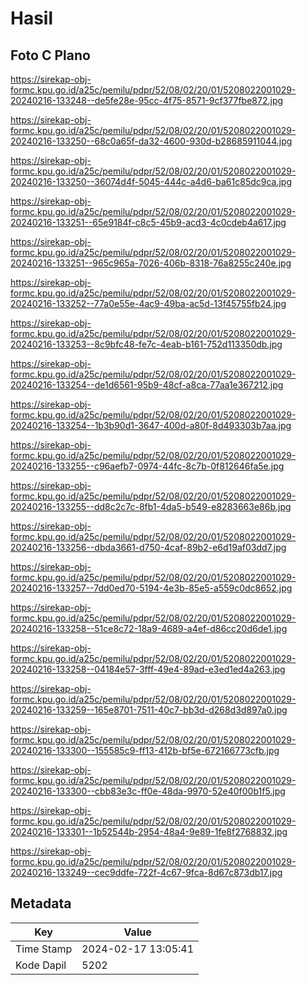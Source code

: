 # Hasil

## Foto C Plano

https://sirekap-obj-formc.kpu.go.id/a25c/pemilu/pdpr/52/08/02/20/01/5208022001029-20240216-133248--de5fe28e-95cc-4f75-8571-9cf377fbe872.jpg

https://sirekap-obj-formc.kpu.go.id/a25c/pemilu/pdpr/52/08/02/20/01/5208022001029-20240216-133250--68c0a65f-da32-4600-930d-b28685911044.jpg

https://sirekap-obj-formc.kpu.go.id/a25c/pemilu/pdpr/52/08/02/20/01/5208022001029-20240216-133250--36074d4f-5045-444c-a4d6-ba61c85dc9ca.jpg

https://sirekap-obj-formc.kpu.go.id/a25c/pemilu/pdpr/52/08/02/20/01/5208022001029-20240216-133251--65e9184f-c8c5-45b9-acd3-4c0cdeb4a617.jpg

https://sirekap-obj-formc.kpu.go.id/a25c/pemilu/pdpr/52/08/02/20/01/5208022001029-20240216-133251--965c965a-7026-406b-8318-76a8255c240e.jpg

https://sirekap-obj-formc.kpu.go.id/a25c/pemilu/pdpr/52/08/02/20/01/5208022001029-20240216-133252--77a0e55e-4ac9-49ba-ac5d-13f45755fb24.jpg

https://sirekap-obj-formc.kpu.go.id/a25c/pemilu/pdpr/52/08/02/20/01/5208022001029-20240216-133253--8c9bfc48-fe7c-4eab-b161-752d113350db.jpg

https://sirekap-obj-formc.kpu.go.id/a25c/pemilu/pdpr/52/08/02/20/01/5208022001029-20240216-133254--de1d6561-95b9-48cf-a8ca-77aa1e367212.jpg

https://sirekap-obj-formc.kpu.go.id/a25c/pemilu/pdpr/52/08/02/20/01/5208022001029-20240216-133254--1b3b90d1-3647-400d-a80f-8d493303b7aa.jpg

https://sirekap-obj-formc.kpu.go.id/a25c/pemilu/pdpr/52/08/02/20/01/5208022001029-20240216-133255--c96aefb7-0974-44fc-8c7b-0f812646fa5e.jpg

https://sirekap-obj-formc.kpu.go.id/a25c/pemilu/pdpr/52/08/02/20/01/5208022001029-20240216-133255--dd8c2c7c-8fb1-4da5-b549-e8283663e86b.jpg

https://sirekap-obj-formc.kpu.go.id/a25c/pemilu/pdpr/52/08/02/20/01/5208022001029-20240216-133256--dbda3661-d750-4caf-89b2-e6d19af03dd7.jpg

https://sirekap-obj-formc.kpu.go.id/a25c/pemilu/pdpr/52/08/02/20/01/5208022001029-20240216-133257--7dd0ed70-5194-4e3b-85e5-a559c0dc8652.jpg

https://sirekap-obj-formc.kpu.go.id/a25c/pemilu/pdpr/52/08/02/20/01/5208022001029-20240216-133258--51ce8c72-18a9-4689-a4ef-d86cc20d6de1.jpg

https://sirekap-obj-formc.kpu.go.id/a25c/pemilu/pdpr/52/08/02/20/01/5208022001029-20240216-133258--04184e57-3fff-49e4-89ad-e3ed1ed4a263.jpg

https://sirekap-obj-formc.kpu.go.id/a25c/pemilu/pdpr/52/08/02/20/01/5208022001029-20240216-133259--165e8701-7511-40c7-bb3d-d268d3d897a0.jpg

https://sirekap-obj-formc.kpu.go.id/a25c/pemilu/pdpr/52/08/02/20/01/5208022001029-20240216-133300--155585c9-ff13-412b-bf5e-672166773cfb.jpg

https://sirekap-obj-formc.kpu.go.id/a25c/pemilu/pdpr/52/08/02/20/01/5208022001029-20240216-133300--cbb83e3c-ff0e-48da-9970-52e40f00b1f5.jpg

https://sirekap-obj-formc.kpu.go.id/a25c/pemilu/pdpr/52/08/02/20/01/5208022001029-20240216-133301--1b52544b-2954-48a4-9e89-1fe8f2768832.jpg

https://sirekap-obj-formc.kpu.go.id/a25c/pemilu/pdpr/52/08/02/20/01/5208022001029-20240216-133249--cec9ddfe-722f-4c67-9fca-8d67c873db17.jpg


## Metadata

| Key        | Value               |
| ---------- | ------------------- |
| Time Stamp | 2024-02-17 13:05:41 |
| Kode Dapil | 5202                |



